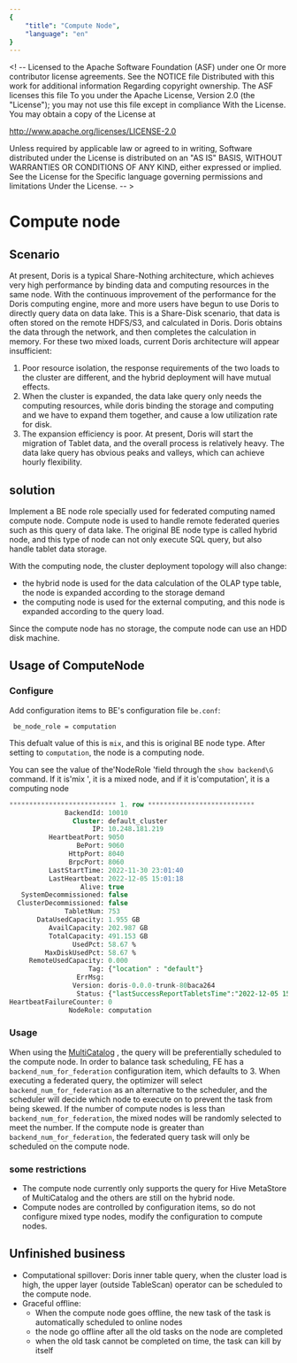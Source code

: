 ```yaml
--- 
{
    "title": "Compute Node",
    "language": "en"
}
--- 
```

  
 <! -- 
 Licensed to the Apache Software Foundation (ASF) under one 
 Or more contributor license agreements. See the NOTICE file 
 Distributed with this work for additional information 
 Regarding copyright ownership. The ASF licenses this file 
 To you under the Apache License, Version 2.0 (the 
 "License"); you may not use this file except in compliance 
 With the License. You may obtain a copy of the License at 
  
 http://www.apache.org/licenses/LICENSE-2.0 
  
 Unless required by applicable law or agreed to in writing, 
 Software distributed under the License is distributed on an 
 "AS IS" BASIS, WITHOUT WARRANTIES OR CONDITIONS OF ANY 
 KIND, either expressed or implied. See the License for the 
 Specific language governing permissions and limitations 
 Under the License. 
 -- > 
  

# Compute node

<version since="1.2.1">
</version>

## Scenario
  
At present, Doris is a typical Share-Nothing architecture, which achieves very high performance by binding data and computing resources in the same node.
With the continuous improvement of the performance for the Doris computing engine, more and more users have begun to use Doris to directly query data on data lake.
This is a Share-Disk scenario, that data is often stored on the remote HDFS/S3, and calculated in Doris.
Doris obtains the data through the network, and then completes the calculation in memory.
For these two mixed loads, current Doris architecture will appear insufficient:
1. Poor resource isolation, the response requirements of the two loads to the cluster are different, and the hybrid deployment will have mutual effects.
2. When the cluster is expanded, the data lake query only needs the computing resources, while doris binding the storage and computing and we have to expand them together, and cause a low utilization rate for disk.
3. The expansion efficiency is poor. At present, Doris will start the migration of Tablet data, and the overall process is relatively heavy. The data lake query has obvious peaks and valleys, which can achieve hourly flexibility.
  
## solution
Implement a BE node role specially used for federated computing named compute node.
Compute node is used to handle remote federated queries such as this query of data lake.
The original BE node type is called hybrid node, and this type of node can not only execute SQL query, but also handle tablet data storage.
  
With the computing node, the cluster deployment topology will also change:
- the hybrid node is used for the data calculation of the OLAP type table, the node is expanded according to the storage demand
- the computing node is used for the external computing, and this node is expanded according to the query load.
  
Since the compute node has no storage, the compute node can use an HDD disk machine.
  
  
## Usage of ComputeNode 
  
### Configure 
Add configuration items to BE's configuration file `be.conf`:
```
 be_node_role = computation 
```
  
This defualt value of this is `mix`, and this is original BE node type. After setting to `computation`, the node is a computing node.
  
You can see the value of the'NodeRole 'field through the `show backend\G` command. If it is'mix ', it is a mixed node, and if it is'computation', it is a computing node
  
```sql
*************************** 1. row ***************************
              BackendId: 10010
                Cluster: default_cluster
                     IP: 10.248.181.219
          HeartbeatPort: 9050
                 BePort: 9060
               HttpPort: 8040
               BrpcPort: 8060
          LastStartTime: 2022-11-30 23:01:40
          LastHeartbeat: 2022-12-05 15:01:18
                  Alive: true
   SystemDecommissioned: false
  ClusterDecommissioned: false
              TabletNum: 753
       DataUsedCapacity: 1.955 GB
          AvailCapacity: 202.987 GB
          TotalCapacity: 491.153 GB
                UsedPct: 58.67 %
         MaxDiskUsedPct: 58.67 %
     RemoteUsedCapacity: 0.000
                    Tag: {"location" : "default"}
                 ErrMsg:
                Version: doris-0.0.0-trunk-80baca264
                 Status: {"lastSuccessReportTabletsTime":"2022-12-05 15:00:38","lastStreamLoadTime":-1,"isQueryDisabled":false,"isLoadDisabled":false}
HeartbeatFailureCounter: 0
               NodeRole: computation
```

### Usage
When using the [MultiCatalog](https://doris.apache.org/docs/dev/ecosystem/external-table/multi-catalog/) , the query will be preferentially scheduled to the compute node.
In order to balance task scheduling, FE has a `backend_num_for_federation` configuration item, which defaults to 3.
When executing a federated query, the optimizer will select `backend_num_for_federation` as an alternative to the scheduler,
and the scheduler will decide which node to execute on to prevent the task from being skewed.
If the number of compute nodes is less than `backend_num_for_federation`, the mixed nodes will be randomly selected to meet the number.
If the compute node is greater than `backend_num_for_federation`, the federated query task will only be scheduled on the compute node.

### some restrictions
- The compute node currently only supports the query for Hive MetaStore of MultiCatalog and the others are still on the hybrid node.
- Compute nodes are controlled by configuration items, so do not configure mixed type nodes, modify the configuration to compute nodes.
  
## Unfinished business
- Computational spillover: Doris inner table query, when the cluster load is high, the upper layer (outside TableScan) operator can be scheduled to the compute node.
- Graceful offline:
  - When the compute node goes offline, the new task of the task is automatically scheduled to online nodes
  - the node go offline after all the old tasks on the node are completed
  - when the old task cannot be completed on time, the task can kill by itself
